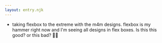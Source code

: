 ```yaml
---
layout: entry.njk
---
```


- taking flexbox to the extreme with the m4m designs. flexbox is my hammer right now and I'm seeing all designs in flex boxes. Is this this good? or this bad? 🤷🏾
